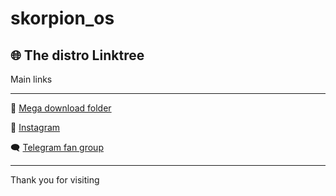 # skorpion_os

## 🌐 The distro Linktree

Main links

---

🔗 [Mega download folder](https://mega.nz/folder/OQkk1CYT#nS_k3KWcuhZLphmHwsvjZA)

📸 [Instagram](https://www.instagram.com/skorpion.os/)

🗨️ [Telegram fan group](https://t.me/+BWPo1Tholgc2NmY0)

---

Thank you for visiting
